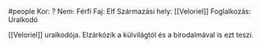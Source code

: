 #people 
Kor: ?
Nem: Férfi
Faj: Elf
Származási hely: [[Veloriel]]
Foglalkozás: Uralkodó

[[Veloriel]] uralkodója. Elzárkózik a külvilágtól és a birodalmával is ezt teszi.
